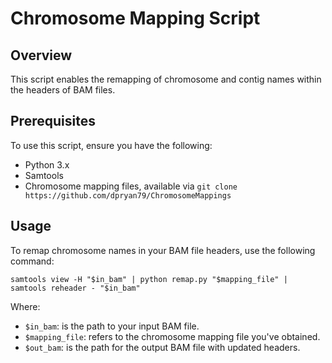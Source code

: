 # Chromosome Mapping Script

## Overview
This script enables the remapping of chromosome and contig names within the headers of BAM files.

## Prerequisites
To use this script, ensure you have the following:
- Python 3.x
- Samtools
- Chromosome mapping files, available via `git clone https://github.com/dpryan79/ChromosomeMappings`

## Usage
To remap chromosome names in your BAM file headers, use the following command:
```
samtools view -H "$in_bam" | python remap.py "$mapping_file" | samtools reheader - "$in_bam"
```
Where:
- `$in_bam`: is the path to your input BAM file.
- `$mapping_file`: refers to the chromosome mapping file you've obtained.
- `$out_bam`: is the path for the output BAM file with updated headers.
